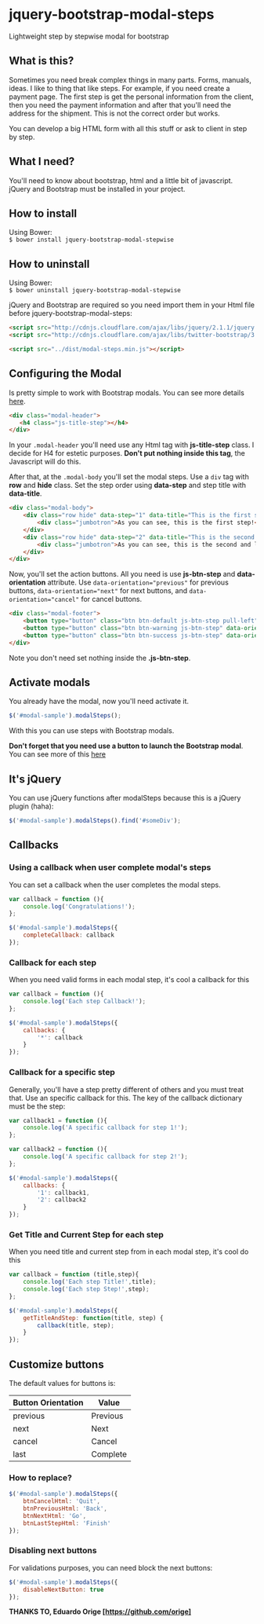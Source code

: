 # jquery-bootstrap-modal-steps
Lightweight step by stepwise modal for bootstrap

## What is this?
Sometimes you need break complex things in many parts. Forms, manuals, ideas. I like to thing that like steps. 
For example, if you need create a payment page. The first step is get the personal information from the client, 
then you need the payment information and after that you'll need the address for the shipment. 
This is not the correct order but works.

You can develop a big HTML form with all this stuff or ask to client in step by step.

## What I need?
You'll need to know about bootstrap, html and a little bit of javascript.
jQuery and Bootstrap must be installed in your project.

## How to install

Using Bower:  
`$ bower install jquery-bootstrap-modal-stepwise`


## How to uninstall

Using Bower:  
`$ bower uninstall jquery-bootstrap-modal-stepwise`

jQuery and Bootstrap are required so you need import them in your Html file before jquery-bootstrap-modal-steps:

```html
<script src="http://cdnjs.cloudflare.com/ajax/libs/jquery/2.1.1/jquery.min.js"></script>
<script src="http://cdnjs.cloudflare.com/ajax/libs/twitter-bootstrap/3.2.0/js/bootstrap.min.js"></script>

<script src="../dist/modal-steps.min.js"></script>
```

## Configuring the Modal

Is pretty simple to work with Bootstrap modals. You can see more details [here](http://getbootstrap.com/javascript/#modals).
 ```html
<div class="modal-header">
    <h4 class="js-title-step"></h4>
</div>
```

In your `.modal-header` you'll need use any Html tag with **js-title-step** class. I decide for H4 for estetic purposes.
**Don't put nothing inside this tag**, the Javascript will do this.

After that, at the `.modal-body` you'll set the modal steps. Use a `div` tag with **row** and **hide** class.
Set the step order using **data-step** and step title with **data-title**.
```html
<div class="modal-body">
    <div class="row hide" data-step="1" data-title="This is the first step!">
        <div class="jumbotron">As you can see, this is the first step!</div>
    </div>
    <div class="row hide" data-step="2" data-title="This is the second and last step!">
        <div class="jumbotron">As you can see, this is the second and last step!</div>
    </div>
</div>
```

Now, you'll set the action buttons. All you need is use **js-btn-step** and **data-orientation** attribute.
Use `data-orientation="previous"` for previous buttons, `data-orientation="next"` for next buttons, and 
`data-orientation="cancel"` for cancel buttons.

```html
<div class="modal-footer">
    <button type="button" class="btn btn-default js-btn-step pull-left" data-orientation="cancel" data-dismiss="modal"></button>
    <button type="button" class="btn btn-warning js-btn-step" data-orientation="previous"></button>
    <button type="button" class="btn btn-success js-btn-step" data-orientation="next"></button>
</div>
```
Note you don't need set nothing inside the **.js-btn-step**.

## Activate modals

You already have the modal, now you'll need activate it.

```javascript
$('#modal-sample').modalSteps();
```

With this you can use steps with Bootstrap modals.

**Don't forget that you need use a button to launch the Bootstrap modal**.
You can see more of this [here](http://getbootstrap.com/javascript/#modals-usage)

## It's jQuery
You can use jQuery functions after modalSteps because this is a jQuery plugin (haha):
```javascript
$('#modal-sample').modalSteps().find('#someDiv');
```

## Callbacks
### Using a callback when user complete modal's steps
You can set a callback when the user completes the modal steps.

```javascript
var callback = function (){
    console.log('Congratulations!');
};

$('#modal-sample').modalSteps({
    completeCallback: callback
});
```

### Callback for each step
When you need valid forms in each modal step, it's cool a callback for this
```javascript
var callback = function (){
    console.log('Each step Callback!');
};

$('#modal-sample').modalSteps({
    callbacks: {
        '*': callback
    }
});
```

### Callback for a specific step
Generally, you'll have a step pretty different of others and you must treat that.
Use an specific callback for this. The key of the callback dictionary must be the step:
```javascript
var callback1 = function (){
    console.log('A specific callback for step 1!');
};

var callback2 = function (){
    console.log('A specific callback for step 2!');
};

$('#modal-sample').modalSteps({
    callbacks: {
        '1': callback1,
        '2': callback2
    }
});
```


### Get Title and Current Step for each step
When you need title and current step from in each modal step, it's cool do this
```javascript
var callback = function (title,step){
    console.log('Each step Title!',title);
    console.log('Each step Step!',step);
};

$('#modal-sample').modalSteps({
    getTitleAndStep: function(title, step) {
        callback(title, step);
    }
});
```


## Customize buttons
The default values for buttons is:

Button Orientation | Value
------------------ | -------
previous|Previous
next|Next
cancel|Cancel
last|Complete

### How to replace?
```javascript
$('#modal-sample').modalSteps({
    btnCancelHtml: 'Quit',
    btnPreviousHtml: 'Back',
    btnNextHtml: 'Go',
    btnLastStepHtml: 'Finish'
});
```

### Disabling next buttons
For validations purposes, you can need block the next buttons:
```javascript
$('#modal-sample').modalSteps({
    disableNextButton: true
});
```

**THANKS TO, Eduardo Orige [https://github.com/orige]**
